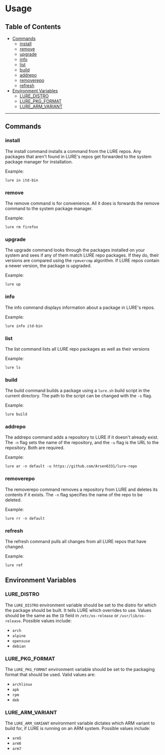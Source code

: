 # Usage

## Table of Contents

- [Commands](#commands)
    - [install](#install)
    - [remove](#remove)
    - [upgrade](#upgrade)
    - [info](#info)
    - [list](#list)
    - [build](#build)
    - [addrepo](#addrepo)
    - [removerepo](#removerepo)
    - [refresh](#refresh)
- [Environment Variables](#environment-variables)
    - [LURE_DISTRO](#lure_distro)
    - [LURE_PKG_FORMAT](#lure_pkg_format)
    - [LURE_ARM_VARIANT](#lure_arm_variant)

---

## Commands

### install

The install command installs a command from the LURE repos. Any packages that aren't found in LURE's repos get forwarded to the system package manager for installation.

Example:

```shell
lure in itd-bin
```

### remove

The remove command is for convenience. All it does is forwards the remove command to the system package manager.

Example:

```shell
lure rm firefox
```

### upgrade

The upgrade command looks through the packages installed on your system and sees if any of them match LURE repo packages. If they do, their versions are compared using the `rpmvercmp` algorithm. If LURE repos contain a newer version, the package is upgraded.

Example:

```shell
lure up
```

### info

The info command displays information about a package in LURE's repos.

Example:

```shell
lure info itd-bin
```

### list

The list command lists all LURE repo packages as well as their versions

Example:

```shell
lure ls
```

### build

The build command builds a package using a `lure.sh` build script in the current directory. The path to the script can be changed with the `-s` flag.

Example:

```shell
lure build
```

### addrepo

The addrepo command adds a repository to LURE if it doesn't already exist. The `-n` flag sets the name of the repository, and the `-u` flag is the URL to the repository. Both are required.

Example:

```shell
lure ar -n default -u https://github.com/Arsen6331/lure-repo
```

### removerepo

The removerepo command removes a repository from LURE and deletes its contents if it exists. The `-n` flag specifies the name of the repo to be deleted.

Example:

```shell
lure rr -n default
```

### refresh

The refresh command pulls all changes from all LURE repos that have changed.

Example:

```shell
lure ref
```

## Environment Variables

### LURE_DISTRO

The `LURE_DISTRO` environment variable should be set to the distro for which the package should be built. It tells LURE which overrides to use. Values should be the same as the `ID` field in `/etc/os-release` or `/usr/lib/os-release`. Possible values include:

- `arch`
- `alpine`
- `opensuse`
- `debian`

### LURE_PKG_FORMAT

The `LURE_PKG_FORMAT` environment variable should be set to the packaging format that should be used. Valid values are:

- `archlinux`
- `apk`
- `rpm`
- `deb`

### LURE_ARM_VARIANT

The `LURE_ARM_VARIANT` environment variable dictates which ARM variant to build for, if LURE is running on an ARM system. Possible values include:

- `arm5`
- `arm6`
- `arm7`